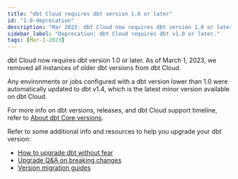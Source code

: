 ```yaml
---
title: "dbt Cloud requires dbt version 1.0 or later"
id: "1.0-deprecation"
description: "Mar 2023: dbt Cloud now requires dbt version 1.0 or later and non-compliant jobs or environments were automatically upgraded to v1.4"
sidebar_label: "Deprecation: dbt Cloud requires dbt v1.0 or later."
tags: [Mar-1-2023]
---
```



dbt Cloud now requires dbt version 1.0 or later. As of March 1, 2023, we removed all instances of older dbt versions from dbt Cloud. 
  
Any environments or jobs configured with a dbt version lower than 1.0 were automatically updated to dbt v1.4, which is the latest minor version available on dbt Cloud.

For more info on dbt versions, releases, and dbt Cloud support timeline, refer to [About dbt Core versions](/docs/dbt-versions/core#latest-releases).

Refer to some additional info and resources to help you upgrade your dbt version:

- [How to upgrade dbt without fear](https://docs.getdbt.com/blog/upgrade-dbt-without-fear) 
- [Upgrade Q&A on breaking changes](/docs/dbt-versions/upgrade-core-in-cloud#upgrading-legacy-versions-under-10)
- [Version migration guides](/guides/migration/versions)

